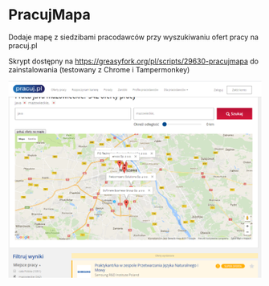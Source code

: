 # PracujMapa
Dodaje mapę z siedzibami pracodawców przy wyszukiwaniu ofert pracy na pracuj.pl

Skrypt dostępny na https://greasyfork.org/pl/scripts/29630-pracujmapa do zainstalowania (testowany z Chrome i Tampermonkey)

<img src="https://github.com/trzye/PracujMapa/blob/master/screen.PNG?raw=true">
